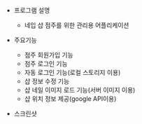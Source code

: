 - 프로그램 설명
  - 네입 샵 점주를 위한 관리용 어플리케이션

- 주요기능
  - 점주 회원가입 기능
  - 점주 로그인 기능
  - 자동 로그인 기능(로컬 스토리지 이용)
  - 샵 정보 수정 기능
  - 샵 네일 이미지 로드 기능(서버 이미지 이용)
  - 샵 위치 정보 제공(google API이용)

- 스크린샷
